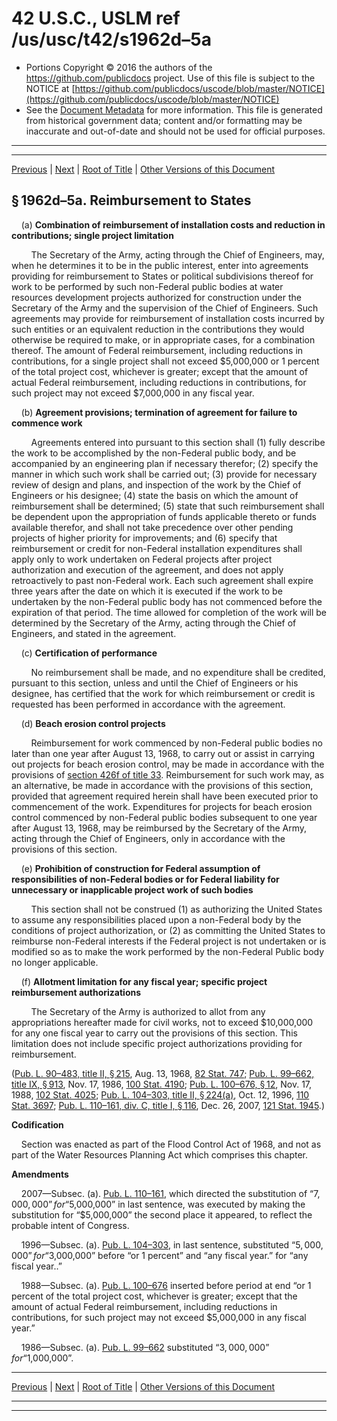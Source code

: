 ---
---

# 42 U.S.C., USLM ref /us/usc/t42/s1962d–5a

* Portions Copyright © 2016 the authors of the https://github.com/publicdocs project.
  Use of this file is subject to the NOTICE at [https://github.com/publicdocs/uscode/blob/master/NOTICE](https://github.com/publicdocs/uscode/blob/master/NOTICE)
* See the [Document Metadata](././../../../../..//README.md) for more information.
  This file is generated from historical government data; content and/or formatting may be inaccurate and out-of-date and should not be used for official purposes.

----------
----------

[Previous](./../../../../..//us/usc/t42/ch19B/schIV/m__us_usc_t42_s1962d–5.md) | [Next](./../../../../..//us/usc/t42/ch19B/schIV/m__us_usc_t42_s1962d–5b.md) | [Root of Title](./../../../../../) | [Other Versions of this Document](https://publicdocs.github.io/go/links?ns=uslm&ref=%2Fus%2Fusc%2Ft42%2Fs1962d%E2%80%935a)

## § 1962d–5a. Reimbursement to States

    (a) __Combination of reimbursement of installation costs and reduction in contributions; single project limitation__ 

        The Secretary of the Army, acting through the Chief of Engineers, may, when he determines it to be in the public interest, enter into agreements providing for reimbursement to States or political subdivisions thereof for work to be performed by such non-Federal public bodies at water resources development projects authorized for construction under the Secretary of the Army and the supervision of the Chief of Engineers. Such agreements may provide for reimbursement of installation costs incurred by such entities or an equivalent reduction in the contributions they would otherwise be required to make, or in appropriate cases, for a combination thereof. The amount of Federal reimbursement, including reductions in contributions, for a single project shall not exceed $5,000,000 or 1 percent of the total project cost, whichever is greater; except that the amount of actual Federal reimbursement, including reductions in contributions, for such project may not exceed $7,000,000 in any fiscal year.

    (b) __Agreement provisions; termination of agreement for failure to commence work__ 

        Agreements entered into pursuant to this section shall (1) fully describe the work to be accomplished by the non-Federal public body, and be accompanied by an engineering plan if necessary therefor; (2) specify the manner in which such work shall be carried out; (3) provide for necessary review of design and plans, and inspection of the work by the Chief of Engineers or his designee; (4) state the basis on which the amount of reimbursement shall be determined; (5) state that such reimbursement shall be dependent upon the appropriation of funds applicable thereto or funds available therefor, and shall not take precedence over other pending projects of higher priority for improvements; and (6) specify that reimbursement or credit for non-Federal installation expenditures shall apply only to work undertaken on Federal projects after project authorization and execution of the agreement, and does not apply retroactively to past non-Federal work. Each such agreement shall expire three years after the date on which it is executed if the work to be undertaken by the non-Federal public body has not commenced before the expiration of that period. The time allowed for completion of the work will be determined by the Secretary of the Army, acting through the Chief of Engineers, and stated in the agreement.

    (c) __Certification of performance__ 

        No reimbursement shall be made, and no expenditure shall be credited, pursuant to this section, unless and until the Chief of Engineers or his designee, has certified that the work for which reimbursement or credit is requested has been performed in accordance with the agreement.

    (d) __Beach erosion control projects__ 

        Reimbursement for work commenced by non-Federal public bodies no later than one year after August 13, 1968, to carry out or assist in carrying out projects for beach erosion control, may be made in accordance with the provisions of [section 426f of title 33][/us/usc/t33/s426f]. Reimbursement for such work may, as an alternative, be made in accordance with the provisions of this section, provided that agreement required herein shall have been executed prior to commencement of the work. Expenditures for projects for beach erosion control commenced by non-Federal public bodies subsequent to one year after August 13, 1968, may be reimbursed by the Secretary of the Army, acting through the Chief of Engineers, only in accordance with the provisions of this section.

    (e) __Prohibition of construction for Federal assumption of responsibilities of non-Federal bodies or for Federal liability for unnecessary or inapplicable project work of such bodies__ 

        This section shall not be construed (1) as authorizing the United States to assume any responsibilities placed upon a non-Federal body by the conditions of project authorization, or (2) as committing the United States to reimburse non-Federal interests if the Federal project is not undertaken or is modified so as to make the work performed by the non-Federal Public body no longer applicable.

    (f) __Allotment limitation for any fiscal year; specific project reimbursement authorizations__ 

        The Secretary of the Army is authorized to allot from any appropriations hereafter made for civil works, not to exceed $10,000,000 for any one fiscal year to carry out the provisions of this section. This limitation does not include specific project authorizations providing for reimbursement.

([Pub. L. 90–483, title II, § 215][/us/pl/90/483/s215], Aug. 13, 1968, [82 Stat. 747][/us/stat/82/747]; [Pub. L. 99–662, title IX, § 913][/us/pl/99/662/s913], Nov. 17, 1986, [100 Stat. 4190][/us/stat/100/4190]; [Pub. L. 100–676, § 12][/us/pl/100/676/s12], Nov. 17, 1988, [102 Stat. 4025][/us/stat/102/4025]; [Pub. L. 104–303, title II, § 224(a)][/us/pl/104/303/s224/a], Oct. 12, 1996, [110 Stat. 3697][/us/stat/110/3697]; [Pub. L. 110–161, div. C, title I, § 116][/us/pl/110/161/s116], Dec. 26, 2007, [121 Stat. 1945][/us/stat/121/1945].)

 __Codification__ 

    Section was enacted as part of the Flood Control Act of 1968, and not as part of the Water Resources Planning Act which comprises this chapter.

 __Amendments__ 

    2007—Subsec. (a). [Pub. L. 110–161][/us/pl/110/161], which directed the substitution of “$7,000,000” for “$5,000,000” in last sentence, was executed by making the substitution for “$5,000,000” the second place it appeared, to reflect the probable intent of Congress.

    1996—Subsec. (a). [Pub. L. 104–303][/us/pl/104/303], in last sentence, substituted “$5,000,000” for “$3,000,000” before “or 1 percent” and “any fiscal year.” for “any fiscal year..”

    1988—Subsec. (a). [Pub. L. 100–676][/us/pl/100/676] inserted before period at end “or 1 percent of the total project cost, whichever is greater; except that the amount of actual Federal reimbursement, including reductions in contributions, for such project may not exceed $5,000,000 in any fiscal year.”

    1986—Subsec. (a). [Pub. L. 99–662][/us/pl/99/662] substituted “$3,000,000” for “$1,000,000”.

----------

[Previous](./../../../../..//us/usc/t42/ch19B/schIV/m__us_usc_t42_s1962d–5.md) | [Next](./../../../../..//us/usc/t42/ch19B/schIV/m__us_usc_t42_s1962d–5b.md) | [Root of Title](./../../../../../) | [Other Versions of this Document](https://publicdocs.github.io/go/links?ns=uslm&ref=%2Fus%2Fusc%2Ft42%2Fs1962d%E2%80%935a)

----------
----------

[/us/usc/t33/s426f]: https://publicdocs.github.io/go/links?ns=uslm&ref=%2Fus%2Fusc%2Ft33%2Fs426f
[/us/pl/90/483/s215]: https://publicdocs.github.io/go/links?ns=uslm&ref=%2Fus%2Fpl%2F90%2F483%2Fs215
[/us/stat/82/747]: https://publicdocs.github.io/go/links?ns=uslm&ref=%2Fus%2Fstat%2F82%2F747
[/us/pl/99/662/s913]: https://publicdocs.github.io/go/links?ns=uslm&ref=%2Fus%2Fpl%2F99%2F662%2Fs913
[/us/stat/100/4190]: https://publicdocs.github.io/go/links?ns=uslm&ref=%2Fus%2Fstat%2F100%2F4190
[/us/pl/100/676/s12]: https://publicdocs.github.io/go/links?ns=uslm&ref=%2Fus%2Fpl%2F100%2F676%2Fs12
[/us/stat/102/4025]: https://publicdocs.github.io/go/links?ns=uslm&ref=%2Fus%2Fstat%2F102%2F4025
[/us/pl/104/303/s224/a]: https://publicdocs.github.io/go/links?ns=uslm&ref=%2Fus%2Fpl%2F104%2F303%2Fs224%2Fa
[/us/stat/110/3697]: https://publicdocs.github.io/go/links?ns=uslm&ref=%2Fus%2Fstat%2F110%2F3697
[/us/pl/110/161/s116]: https://publicdocs.github.io/go/links?ns=uslm&ref=%2Fus%2Fpl%2F110%2F161%2Fs116
[/us/stat/121/1945]: https://publicdocs.github.io/go/links?ns=uslm&ref=%2Fus%2Fstat%2F121%2F1945
[/us/pl/110/161]: https://publicdocs.github.io/go/links?ns=uslm&ref=%2Fus%2Fpl%2F110%2F161
[/us/pl/104/303]: https://publicdocs.github.io/go/links?ns=uslm&ref=%2Fus%2Fpl%2F104%2F303
[/us/pl/100/676]: https://publicdocs.github.io/go/links?ns=uslm&ref=%2Fus%2Fpl%2F100%2F676
[/us/pl/99/662]: https://publicdocs.github.io/go/links?ns=uslm&ref=%2Fus%2Fpl%2F99%2F662


